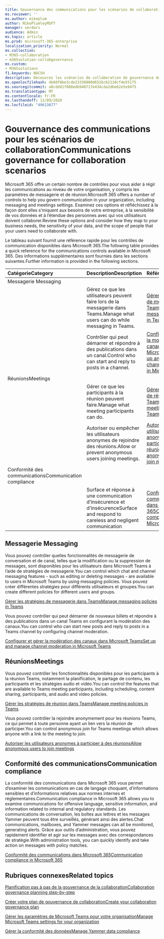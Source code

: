 ```yaml
---
title: Gouvernance des communications pour les scénarios de collaboration
ms.reviewer: ''
ms.author: mikeplum
author: MikePlumleyMSFT
manager: serdars
audience: Admin
ms.topic: article
ms.prod: microsoft-365-enterprise
localization_priority: Normal
ms.collection:
- M365-collaboration
- m365solution-collabgovernance
ms.custom:
- M365solutions
f1.keywords: NOCSH
description: Découvrez les scénarios de collaboration de gouvernance des communications.
ms.openlocfilehash: 4b60f0be3cde23330880d652bc62110cf4e55175
ms.sourcegitcommit: a0cddd1f888edb940717e434cda2dbe62e5e9475
ms.translationtype: MT
ms.contentlocale: fr-FR
ms.lasthandoff: 12/09/2020
ms.locfileid: "49613677"
---
```

# <a name="communications-governance-for-collaboration-scenarios"></a><span data-ttu-id="ee4e7-103">Gouvernance des communications pour les scénarios de collaboration</span><span class="sxs-lookup"><span data-stu-id="ee4e7-103">Communications governance for collaboration scenarios</span></span>

<span data-ttu-id="ee4e7-104">Microsoft 365 offre un certain nombre de contrôles pour vous aider à régir les communications au niveau de votre organisation, y compris les paramètres de messagerie et de réunion.</span><span class="sxs-lookup"><span data-stu-id="ee4e7-104">Microsoft 365 offers a number of controls to help you govern communication in your organization, including messaging and meetings settings.</span></span> <span data-ttu-id="ee4e7-105">Examinez ces options et réfléchissez à la façon dont elles s’miquent aux besoins de votre entreprise, à la sensibilité de vos données et à l’étendue des personnes avec qui vos utilisateurs doivent collaborer.</span><span class="sxs-lookup"><span data-stu-id="ee4e7-105">Review these options and consider how they map to your business needs, the sensitivity of your data, and the scope of people that your users need to collaborate with.</span></span>

<span data-ttu-id="ee4e7-106">Le tableau suivant fournit une référence rapide pour les contrôles de communication disponibles dans Microsoft 365.</span><span class="sxs-lookup"><span data-stu-id="ee4e7-106">The following table provides a quick reference for the communications controls available in Microsoft 365.</span></span> <span data-ttu-id="ee4e7-107">Des informations supplémentaires sont fournies dans les sections suivantes.</span><span class="sxs-lookup"><span data-stu-id="ee4e7-107">Further information is provided in the following sections.</span></span>

|<span data-ttu-id="ee4e7-108">Catégorie</span><span class="sxs-lookup"><span data-stu-id="ee4e7-108">Category</span></span>|<span data-ttu-id="ee4e7-109">Description</span><span class="sxs-lookup"><span data-stu-id="ee4e7-109">Description</span></span>|<span data-ttu-id="ee4e7-110">Référence</span><span class="sxs-lookup"><span data-stu-id="ee4e7-110">Reference</span></span>|
|:-------|:----------|:--------|
|<span data-ttu-id="ee4e7-111">Messagerie </span><span class="sxs-lookup"><span data-stu-id="ee4e7-111">Messaging</span></span>|||
||<span data-ttu-id="ee4e7-112">Gérez ce que les utilisateurs peuvent faire lors de la messagerie dans Teams.</span><span class="sxs-lookup"><span data-stu-id="ee4e7-112">Manage what users can do while messaging in Teams.</span></span>|[<span data-ttu-id="ee4e7-113">Gérer les stratégies de messagerie dans Teams</span><span class="sxs-lookup"><span data-stu-id="ee4e7-113">Manage messaging policies in Teams</span></span>](https://docs.microsoft.com/microsoftteams/messaging-policies-in-teams)|
||<span data-ttu-id="ee4e7-114">Contrôler qui peut démarrer et répondre à des publications dans un canal.</span><span class="sxs-lookup"><span data-stu-id="ee4e7-114">Control who can start and reply to posts in a channel.</span></span>|[<span data-ttu-id="ee4e7-115">Configurer et gérer la modération des canaux dans Microsoft Teams</span><span class="sxs-lookup"><span data-stu-id="ee4e7-115">Set up and manage channel moderation in Microsoft Teams</span></span>](https://docs.microsoft.com/microsoftteams/manage-channel-moderation-in-teams)|
|<span data-ttu-id="ee4e7-116">Réunions</span><span class="sxs-lookup"><span data-stu-id="ee4e7-116">Meetings</span></span>|||
||<span data-ttu-id="ee4e7-117">Gérer ce que les participants à la réunion peuvent faire.</span><span class="sxs-lookup"><span data-stu-id="ee4e7-117">Manage what meeting participants can do.</span></span>|[<span data-ttu-id="ee4e7-118">Gérer les stratégies de réunion dans Teams</span><span class="sxs-lookup"><span data-stu-id="ee4e7-118">Manage meeting policies in Teams</span></span>](https://docs.microsoft.com/microsoftteams/meeting-policies-in-teams)|
||<span data-ttu-id="ee4e7-119">Autoriser ou empêcher les utilisateurs anonymes de rejoindre des réunions.</span><span class="sxs-lookup"><span data-stu-id="ee4e7-119">Allow or prevent anonymous users joining meetings.</span></span>|[<span data-ttu-id="ee4e7-120">Autoriser les utilisateurs anonymes à participer à des réunions</span><span class="sxs-lookup"><span data-stu-id="ee4e7-120">Allow anonymous users to join meetings</span></span>](https://docs.microsoft.com/microsoftteams/meeting-settings-in-teams#allow-anonymous-users-to-join-meetings)|
|<span data-ttu-id="ee4e7-121">Conformité des communications</span><span class="sxs-lookup"><span data-stu-id="ee4e7-121">Communication compliance</span></span>|||
||<span data-ttu-id="ee4e7-122">Surface et réponse à une communication d’insécurence et d’insécurence</span><span class="sxs-lookup"><span data-stu-id="ee4e7-122">Surface and respond to careless and negligent communication</span></span>|[<span data-ttu-id="ee4e7-123">Conformité des communications dans Microsoft 365</span><span class="sxs-lookup"><span data-stu-id="ee4e7-123">Communication compliance in Microsoft 365</span></span>](https://docs.microsoft.com/microsoft-365/compliance/communication-compliance)|

## <a name="messaging"></a><span data-ttu-id="ee4e7-124">Messagerie </span><span class="sxs-lookup"><span data-stu-id="ee4e7-124">Messaging</span></span>

<span data-ttu-id="ee4e7-125">Vous pouvez contrôler quelles fonctionnalités de messagerie de conversation et de canal, telles que la modification ou la suppression de messages, sont disponibles pour les utilisateurs dans Microsoft Teams à l’aide de stratégies de messagerie.</span><span class="sxs-lookup"><span data-stu-id="ee4e7-125">You can control which chat and channel messaging features - such as editing or deleting messages - are available to users in Microsoft Teams by using messaging policies.</span></span> <span data-ttu-id="ee4e7-126">Vous pouvez créer différentes stratégies pour différents utilisateurs et groupes.</span><span class="sxs-lookup"><span data-stu-id="ee4e7-126">You can create different policies for different users and groups.</span></span>

[<span data-ttu-id="ee4e7-127">Gérer les stratégies de messagerie dans Teams</span><span class="sxs-lookup"><span data-stu-id="ee4e7-127">Manage messaging policies in Teams</span></span>](https://docs.microsoft.com/microsoftteams/messaging-policies-in-teams)

<span data-ttu-id="ee4e7-128">Vous pouvez contrôler qui peut démarrer de nouveaux billets et répondre à des publications dans un canal Teams en configurant la modération des canaux.</span><span class="sxs-lookup"><span data-stu-id="ee4e7-128">You can control who can start new posts and reply to posts in a Teams channel by configuring channel moderation.</span></span>

[<span data-ttu-id="ee4e7-129">Configurer et gérer la modération des canaux dans Microsoft Teams</span><span class="sxs-lookup"><span data-stu-id="ee4e7-129">Set up and manage channel moderation in Microsoft Teams</span></span>](https://docs.microsoft.com/microsoftteams/manage-channel-moderation-in-teams)

## <a name="meetings"></a><span data-ttu-id="ee4e7-130">Réunions</span><span class="sxs-lookup"><span data-stu-id="ee4e7-130">Meetings</span></span>

<span data-ttu-id="ee4e7-131">Vous pouvez contrôler les fonctionnalités disponibles pour les participants à la réunion Teams, notamment la planification, le partage de contenu, les participants et les stratégies audio et vidéo.</span><span class="sxs-lookup"><span data-stu-id="ee4e7-131">You can control the features that are available to Teams meeting participants, including scheduling, content sharing, participants, and audio and video policies.</span></span>

[<span data-ttu-id="ee4e7-132">Gérer les stratégies de réunion dans Teams</span><span class="sxs-lookup"><span data-stu-id="ee4e7-132">Manage meeting policies in Teams</span></span>](https://docs.microsoft.com/microsoftteams/meeting-policies-in-teams)

<span data-ttu-id="ee4e7-133">Vous pouvez contrôler la rejoindre anonymement pour les réunions Teams, ce qui permet à toute personne ayant un lien vers la réunion de participer.</span><span class="sxs-lookup"><span data-stu-id="ee4e7-133">You can control anonymous join for Teams meetings which allows anyone with a link to the meeting to join.</span></span>

[<span data-ttu-id="ee4e7-134">Autoriser les utilisateurs anonymes à participer à des réunions</span><span class="sxs-lookup"><span data-stu-id="ee4e7-134">Allow anonymous users to join meetings</span></span>](https://docs.microsoft.com/microsoftteams/meeting-settings-in-teams#allow-anonymous-users-to-join-meetings)


## <a name="communication-compliance"></a><span data-ttu-id="ee4e7-135">Conformité des communications</span><span class="sxs-lookup"><span data-stu-id="ee4e7-135">Communication compliance</span></span>

<span data-ttu-id="ee4e7-136">La conformité des communications dans Microsoft 365 vous permet d’examiner les communications en cas de langage choquant, d’informations sensibles et d’informations relatives aux normes internes et réglementaires.</span><span class="sxs-lookup"><span data-stu-id="ee4e7-136">Communication compliance in Microsoft 365 allows you to examine communications for offensive language, sensitive information, and information related to internal and regulatory standards.</span></span> <span data-ttu-id="ee4e7-137">Les communications de conversation, les boîtes aux lettres et les messages Yammer peuvent tous être surveillés, générant ainsi des alertes.</span><span class="sxs-lookup"><span data-stu-id="ee4e7-137">Chat communications, mailboxes, and Yammer messages can all be monitored, generating alerts.</span></span> <span data-ttu-id="ee4e7-138">Grâce aux outils d’administration, vous pouvez rapidement identifier et agir sur les messages avec des correspondances de stratégie.</span><span class="sxs-lookup"><span data-stu-id="ee4e7-138">With administration tools, you can quickly identify and take action on messages with policy matches.</span></span>

[<span data-ttu-id="ee4e7-139">Conformité des communications dans Microsoft 365</span><span class="sxs-lookup"><span data-stu-id="ee4e7-139">Communication compliance in Microsoft 365</span></span>](https://docs.microsoft.com/microsoft-365/compliance/communication-compliance)

## <a name="related-topics"></a><span data-ttu-id="ee4e7-140">Rubriques connexes</span><span class="sxs-lookup"><span data-stu-id="ee4e7-140">Related topics</span></span>

[<span data-ttu-id="ee4e7-141">Planification pas à pas de la gouvernance de la collaboration</span><span class="sxs-lookup"><span data-stu-id="ee4e7-141">Collaboration governance planning step-by-step</span></span>](collaboration-governance-overview.md#collaboration-governance-planning-step-by-step)

[<span data-ttu-id="ee4e7-142">Créer votre plan de gouvernance de collaboration</span><span class="sxs-lookup"><span data-stu-id="ee4e7-142">Create your collaboration governance plan</span></span>](collaboration-governance-first.md)

[<span data-ttu-id="ee4e7-143">Gérer les paramètres de Microsoft Teams pour votre organisation</span><span class="sxs-lookup"><span data-stu-id="ee4e7-143">Manage Microsoft Teams settings for your organization</span></span>](https://docs.microsoft.com/microsoftteams/enable-features-office-365)

[<span data-ttu-id="ee4e7-144">Gérer la conformité des données</span><span class="sxs-lookup"><span data-stu-id="ee4e7-144">Manage Yammer data compliance</span></span>](https://docs.microsoft.com/yammer/manage-security-and-compliance/manage-data-compliance)
